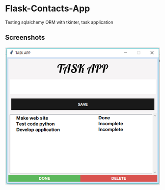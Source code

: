 # Flask-Contacts-App
Testing sqlalchemy ORM with tkinter, task application 

## Screenshots
![Sin titulo](https://github.com/jsgonzlez661/tkinter_sqlalchemy/blob/master/screenshots/screenshots_1.png)

